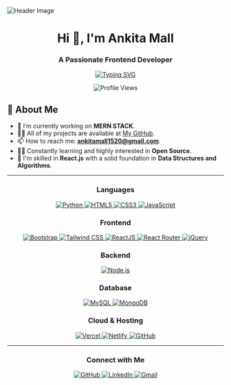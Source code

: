 <!-- Header Image -->
![Header Image]()

<!-- Introduction -->
<h1 align="center">Hi 👋, I'm Ankita Mall</h1>
<h3 align="center">A Passionate Frontend Developer</h3>

<!-- Typing SVG -->
<p align="center">
  <a href="https://git.io/typing-svg">
    <img src="https://readme-typing-svg.herokuapp.com?duration=10000&center=true&vCenter=true&width=800&height=30&lines=Hello+this+is+Ankita%2C+Welcome+to+my+Github+page." alt="Typing SVG" />
  </a>
</p>

<!-- Profile Views -->
<p align="center">
  <img src="https://komarev.com/ghpvc/?username=sanjeev662&label=Profile%20views&color=0e75b6&style=flat" alt="Profile Views" />
</p>

<!-- About Me -->
## 👦 About Me
- 🔭 I’m currently working on **MERN STACK**.
- 👨‍💻 All of my projects are available at [My GitHub](https://github.com/ankitamall1520).
- 📫 How to reach me: **ankitamall1520@gmail.com**.
- 👩‍💻 Constantly learning and highly interested in **Open Source**.
- 💫 I'm skilled in **React.js** with a solid foundation in **Data Structures and Algorithms**.

---

<!-- Languages Section -->
<h3 align="center">Languages</h3>
<p align="center">
  <a href="https://www.python.org" target="_blank" rel="noreferrer">
    <img src="https://img.shields.io/badge/Python-%233776AB.svg?style=for-the-badge&logo=python&logoColor=white" alt="Python" />
  </a>
  <a href="https://www.w3.org/html/" target="_blank" rel="noreferrer">
    <img src="https://img.shields.io/badge/HTML5-%23E34F26.svg?style=for-the-badge&logo=html5&logoColor=white" alt="HTML5" />
  </a>
  <a href="https://www.w3schools.com/css/" target="_blank" rel="noreferrer">
    <img src="https://img.shields.io/badge/CSS3-%231572B6.svg?style=for-the-badge&logo=css3&logoColor=white" alt="CSS3" />
  </a>
  <a href="https://developer.mozilla.org/en-US/docs/Web/JavaScript" target="_blank" rel="noreferrer">
    <img src="https://img.shields.io/badge/JavaScript-%23F7DF1E.svg?style=for-the-badge&logo=javascript&logoColor=black" alt="JavaScript" />
  </a>
</p>

<!-- Frontend Section -->
<h3 align="center">Frontend</h3>
<p align="center">
  <a href="https://getbootstrap.com" target="_blank" rel="noreferrer">
    <img src="https://img.shields.io/badge/Bootstrap-%237952B3.svg?style=for-the-badge&logo=bootstrap&logoColor=white" alt="Bootstrap" />
  </a>
  <a href="https://tailwindcss.com/" target="_blank" rel="noreferrer">
    <img src="https://img.shields.io/badge/Tailwind_CSS-%2338B2AC.svg?style=for-the-badge&logo=tailwind-css&logoColor=white" alt="Tailwind CSS" />
  </a>
  <a href="https://reactjs.org/" target="_blank" rel="noreferrer">
    <img src="https://img.shields.io/badge/ReactJS-%2361DAFB.svg?style=for-the-badge&logo=react&logoColor=black" alt="ReactJS" />
  </a>
  <a href="https://reactrouter.com/" target="_blank" rel="noreferrer">
    <img src="https://img.shields.io/badge/React_Router-%23CA4245.svg?style=for-the-badge&logo=react-router&logoColor=white" alt="React Router" />
  </a>
  <a href="https://jquery.com/" target="_blank" rel="noreferrer">
    <img src="https://img.shields.io/badge/jQuery-%230769AD.svg?style=for-the-badge&logo=jquery&logoColor=white" alt="jQuery" />
  </a>
</p>

<!-- Backend Section -->
<h3 align="center">Backend</h3>
<p align="center">
  <a href="https://nodejs.org" target="_blank" rel="noreferrer">
    <img src="https://img.shields.io/badge/Node.js-%23339933.svg?style=for-the-badge&logo=node.js&logoColor=white" alt="Node.js" />
  </a>
</p>

<!-- Database Section -->
<h3 align="center">Database</h3>
<p align="center">
  <a href="https://www.mysql.com/" target="_blank" rel="noreferrer">
    <img src="https://img.shields.io/badge/MySQL-%2300000f.svg?style=for-the-badge&logo=mysql&logoColor=white" alt="MySQL" />
  </a>
  <a href="https://www.mongodb.com/" target="_blank" rel="noreferrer">
    <img src="https://img.shields.io/badge/MongoDB-%2347A248.svg?style=for-the-badge&logo=mongodb&logoColor=white" alt="MongoDB" />
  </a>
</p>

<!-- Cloud & Hosting Section -->
<h3 align="center">Cloud & Hosting</h3>
<p align="center">
  <a href="https://vercel.com/" target="_blank" rel="noreferrer">
    <img src="https://img.shields.io/badge/Vercel-%23000000.svg?style=for-the-badge&logo=vercel&logoColor=white" alt="Vercel" />
  </a>
  <a href="https://www.netlify.com/" target="_blank" rel="noreferrer">
    <img src="https://img.shields.io/badge/Netlify-%2300C7B7.svg?style=for-the-badge&logo=netlify&logoColor=black" alt="Netlify" />
  </a>
  <a href="https://github.com/" target="_blank" rel="noreferrer">
    <img src="https://img.shields.io/badge/GitHub-%23181717.svg?style=for-the-badge&logo=github&logoColor=white" alt="GitHub" />
  </a>
</p>

---

<!-- Connect with Me -->
<h3 align="center">Connect with Me</h3>
<p align="center">
  <a href="https://github.com/ankitamall1520" target="_blank" rel="noreferrer">
    <img src="https://img.shields.io/badge/GitHub-%23181717.svg?style=for-the-badge&logo=github&logoColor=white" alt="GitHub" />
  </a>
  <a href="https://www.linkedin.com/in/ankita-mall-3a6807251/" target="_blank" rel="noreferrer">
    <img src="https://img.shields.io/badge/LinkedIn-%230A66C2.svg?style=for-the-badge&logo=linkedin&logoColor=white" alt="LinkedIn" />
  </a>
  <a href="mailto:ankitamall1520@gmail.com" target="_blank" rel="noreferrer">
    <img src="https://img.shields.io/badge/Gmail-%23D14836.svg?style=for-the-badge&logo=gmail&logoColor=white" alt="Gmail" />
  </a>
</p>
